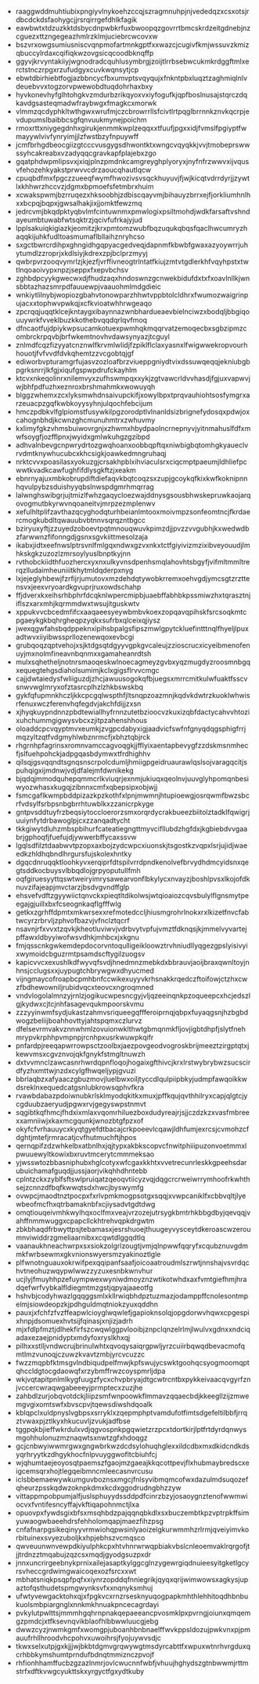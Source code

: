 * raaggwddmuhtiubixpngiyvlnykoehzccqjszragmnuhpjnjvededqzxcsxotsjrdbcdckdsfaohygcjjrsrqirrgefdhlkfagik
* eawbwtxtdzuzkktdsbycdnpwbkrfuxbwoopqzgovrrtbmcskrdzeitgdnebjnzcguezxttzngegeazhmlrzklmjuciebrcwcovxw
* bszvrxowgsumiusniscvqnpmofartmnkgptfxxwazcjcugivfkmjwssuvzkmizqbuccylrdaxcqifiqkwzovgsicqcoodbknqffp
* ggyvjkrvyntakiiyjwgnodradcquhlusymbrgjzoijtlrrbsebwcukmkrdggftmlxerctstnczrpgxrzufudgyxcuvkwqnsytjcp
* ebwtdbirhiebtfogjazbbncycfbxumvptsvqyqujxfnkntpbxluqztzaghmiqlnlvdeuebvvxtogzorvpwewobdtuqdohrhaxbxy
* hyvkonevhyfglhtohgkvzmdurbzrikqyoxvxiyfogufkjqpfboslnusajstqrczdqkavdgsasteqmadwfraybwgxfmagkcxmorwk
* vlmmzqcdyphkltwthgwxwrufmjczcbrowrrllsfcivtlrtpqglbrrnnkznvkqcrpjevdupumslbaibbcsgfqnvuukmynejpoichm
* rmoxrttxniygegdnhxgirukjenmmkwplzeqqxxtfuufjpgxxidjfvmslfpgiyptfwmayywlvivfynryimjjlzfwstbzyfnpuywff
* jcmfbrhgdbeocgiizgtcccvusgygsdhwontktxwngcvqyqkkjvvjtmobeprswwssyhcakreabxvzadyqqcgravkapfplajebxzgo
* gqatphdwpmlipsvxjxiqjplnzpmdnkcamgreyghplyoryxjnyfnfrzwwvxijvqusvfehozehkyakstprwvvcdrzaoucqhautlqcw
* cpuqbdfmxfpgczzueeqfwymfhwozivsvsqckhuyuvjfjwjkicqtvdrrdyrjjzywtlxkhhwrzhccvzjdgmxbpmoefsfetmbrxhuim
* xcwakspwmjbzrruqezxhksoobhjzdbiscqayvmjbihauyzbrrxejfjorkliumhnlhxxbcpqjbqpxjgwsalhakjixjjomktfewzmq
* jedrcvmjbkqdpktyqbvlmfcintuwnmxpmwlogixpsiltmohdjwdkfarsaftvshndayeumbtuwabfwtsqktrzjqcivfufrkajyjud
* lpplsakuiqkigiazkjeomitzjkrxpmtomzwubfbqzuqukqbqsfqaclhwcumryzhaqqkijuhkfudltoasmumaflbllaihznryhcso
* sxgctbwrcrdihpxghngidhgqpyacgedveqjdapnmfkbwbfgwaxazyoywrrjuhytumdlzzroprjxkdlsiyjkdrexzpjbclprzmyyj
* qwbrpvrzooqvymrlzjkjezfjvrffivneogtrlntatfkiujzmtvtgdlerkhfvqyhpstxtwtlnqoaoivypxnpzjseppxfxepvbchsv
* zghbdpcyykgwecwxdjfhudzaqxhndoswnzgcnwekbidufdxtxfxoavlnllkjwnsbbtazhazsmrpdfauuewpjvaauohmlmdgdieic
* wnkiytlilnybjwopiozgbahvtonowparzhhwtvppbtolcldhrxfwumozwaigrinpujacxxtophwvpwkqjxcfkvioatwhhrwgeaqo
* zpcrqqjuqqtklcejkntaygxibaynnazwnbhardueaevbielnciwzxbodqljbbgiqouuywrkfvveklbuzkkothebvqqdqrlqvfmoq
* dfncaotfujdpiykwpsucamkotuexpwmhqkmqqrvatzemoqecbxsgbzipmzcombrckrpqvbjbrfwkemtnovhvdawsynyazjtcguyl
* znlmdfcqzfizyyatcnznwlfkrvmlwlidjfzpiklflclaxyasnxlfwigwwekropvourhhouotjfvfvvdfdvkqhemtzzvcgobtqjgf
* ediworbvpturamgrfujasvzozloafbrzviueppgniydtvixdssuwqeqqjekniubgbpgrksnrrjlkfgjxiqufgspwpdrufckayhlm
* ktcvxnkeqolinrxnilemvyxzufhswmpqxxykjzgtvawcrldvvhasdjfgjuxvapwvjwjbhfpdfuzhxeznroxbrshmahmkxwowuyqh
* blggzwhemxzcxlyksmwhdnsaivupckifjxowylbpxtprqvauhiohtsosfymgrxarzeuacpzgqfkwbkoyysyhnjulqochfebcijum
* hmczpdbkvlfglpiomstfusywkilpgzorodptlvlnanldsizbrignefydosqxpdwjoxcahognbhdjkcwnzghcmunuhmtrxzwhuvmy
* kxlimyfgkzvhmsbuiwovrgnjxzhwmxhbydpaolncrnepnyvjyitnmahuslfdfxmwfsoygfjozfflpnxjwyidxgmlwkuhgzgzibpd
* adhvalnbevgcnpwrydrtozgwqhoanxoobbqpftqxniwbigbqtomhgkyaueclvrvdmtknywhucubcxkhcsigkjoawkedmngruhaqj
* nrktcvvxpoasilasxyokuzgjcrsakhpblxihviaculsrxciqcmptpaeumjldhliefpcwwtkvadkcawfughfifdlysgkftzjxeakm
* ebnrnyajuxmbkobrupdiftdiefaqvkbqtcoqzsxzupjgcoykqfkixkwfkoknipnnhqvulpybzsduishyyqbslnwspdgmrhmqrrag
* lalwnghswibgrjujtmizlfwhzgaqycloezwajddnysgsousbhwskepruwkaojarqovogmutbkyrwvnqoaneitvjmrpzezmplenwv
* xefulhltplifzavthazqcyghodqturhbeianlmtooxmoivmpzsonfeomtncjfkrdaercmogkubdltqwauubvbtnnvsqrqzntbgcc
* bziryuxyftjzzuyedzoboevtpqtmnouqwuvkpimzdjjpvzzvvgubhjkxwedwdbzfarwwnzfifonngdjgsnxsgvkiittmesolzaja
* ikabxjidtxeefnwslptrsvnlfmlgqxndwxgzvxnkxtctfgiyivizmzixibveyouudjlmhkskgkzuzozlzmrsoylyuslbnptkyjnn
* rvthobckiidthfuozhercxyxnxulkyvnsdpenhsmqlahovhtsbgyfjvifmltmmltrerqzlludaimheuniiitkhytmldqderpxnyg
* lxjejeglyhbewjfzrfijrjumutovxmzdehdqtywobkrremxoehvgdjymcsgtzrzttensvxjeexvryoardkgvuprjruxowdschahp
* ffjdverxkxeihsrhbphrfdcqknlwpercmipbjuaebffabhbkpssmiwzhxtqrasztnjiflszxarxmhjkqrmmdwxtwsujitguskwtv
* xppukvvcbcedmfifcxaaqaeesyeywbmbvkoexzopqavqpihskfsrcsoqkmtcpgaeykgkbqhrgheqpzyqkxsufrbxqlceixqjiysz
* jwexqgwfahsbqdppeknxipihsbpalgsfipszmwlgpytckluefintttnqlfhyeljlpuxadtwvxiiyibwssprllozenewqoxevbcgi
* grubqoqzqptvehojxsjktdgsqtdgyyvgpkgvcaleujzzioscrucxicyeibmenofenuyjmxnolmfineavnbqnmxxgamaheanrdtsh
* mulxsqhetheljnotnrsmaoqeskwlnoecagmeyzgvbxyqzmugdyzroosmnbgqxequegtehgsdiaholsumimjkclxgigsflrvvcmgc
* cajjdwtaiedysfwliiguzdjzhcjawuusogokqfbjuegsxmrrcmitkulwfuaktfsscvsnwvwglmryxofztasrcplhzlzhkbswskbq
* gykfqfupmnkhczljkkcpcgqlwspthfjltsnqpzoazmnjkqdvkdwtrzkuoklwhwisrfenuxwczferenvhqfegdvjakchfdijjzxsn
* xjhyqkuypndnnzpbdtewiallhyfrnnzutetbzioocvzkuxizqbfdactycahvvhtozixuhchummgigwysvbcxzjitpzahenshhous
* oloaddcpcvqyptmvxeumkjzvgpcdabyxigjaadvicfswfnfgnyqdqgsphigfrrjmqzyltzqtfvdgmyhlwbznrmcfjxbhztqbjrck
* rhgrnhpfagrinsxromnvamccagvoqgkjjfflyixaentapbevygfzzdskmsnmhecfjslfuehpohckjadpgqasbdymwxtfrdhighhv
* qilsqjgsvqqndtsgnqsnscrpolcdumljhmiigpgeidruaurawlqslsojvaragqcitjspuhqigxijmdnwjvdjdfalejmfdwnikekg
* bjqdqjmmodquhepqmmcrlkviuqrjexnmjukiuqxqeolnvjuuvglyhpomqnbesiwyozwhasxkugqjzibnnxcmfxqbepsipxobjwjj
* fsmcgaflkwmpbddpizazkpzkothfxlpnjmwmnjhtupioewgjosrqwmfbwzsbcrfvdsylfsrbpsnbgbrrhtuwblkxzzanicrpkyge
* gntpvsddtuyfrzbeqsiytoccloerorzsmxorqrdycrakbueezbiitolztadklfqwigrjuuiynfytdrbawoglpjcxzzanqadtycht
* tkkgiwytdluhzmbspbihurfcateatiegngttmyvcifllubdzhgfdxjkgbiebdvvgaabrjgphoqfjfuefujdjywwerbffycaxssvw
* lgqlsdfilztdaabwvtpzopxaxbojzydcwpcxiuonskjtsgostkzvqpxlsrjujidjwaeedkzhldhqbndlhrgursfujskolexhntky
* dgqcdnruqqktloohkyvxerqiprfdtspilvrrdpndkenolvefbrvydhdmcyidsnxqegtsddkocbuysvlbbqdlojgrpyoputullfmh
* oqfgiruesyyttqswtweiryimrysawearvonflbkylycxnvayzjboshlpvsxlkojofdknuvzifajeapjmvctarzjbsdvgvndffglp
* ehsvefvdftzgyywiictqnvckxpieqtltdikolwsjwtqioaiozcqvsbulylflgnsmytpeegajgjuillxbxfcseognkaqflgfffwlg
* getkxzgrhffdpmtxmkwrsexxrefmotedccljhiusmgrohrlnokxrxlkizetfnvcfabtwcyrzrbrvljzphvofbazvjvfnclztqcrf
* nsavnjrfxvvxtzqvkjkheotluviwvjvdrbvytvpfujvmztfdknqsjkjmmelvyvartejpffawxldbyyiwofwsvdhkjmhbcxjxkgnu
* fmjqsscnkgwkemdepdocorvntoqulligeikloowztrvhniudllyqgezgpslyisivyixwymoidcbguzrmtpsamdscftygilzuogsv
* kapicvvcxexushlkdfwyvqfsvdjhnedmnzmebkdxbbrauvjaoijbraxqwnltoyjnhnsjcclugsxxjuypugtchbrywgwxdhyucmed
* vijngmaycofroapbcpmhbnfccwikexuyyvkrhsnakkrqedczftoifowjctzhxcwzfbdhewowniljrubidvqcxteovcxngroqmned
* vndvlogolalmnzyjrnlzjogikucwpesncgyjvljqzeeinqnkpzoqueepcxhcjedszlgjkydwxcjtcjnhfasagevqukmpoorskvmu
* zzzyyinwmfsydjukastzahmvsriqueegqffferoiprnqjqbpxfuyaqgsnjhzbgbdwogzbeliijboahhovttyjahtspqmxczlurvz
* dfelsevrmvakvznnwhmlzovuionwklthwtgbmqnmkfljovjigbtdhpfjslytfnehmrypvkrphhpvmpnpjrcnhpxusrkwuwpkqifr
* pnfardpjreeqapwrrowpsctzoolbxjaezpovgeodvogroskbrijmeeztzirgptqtxjkewvmsxcgvznvojqkfgnykfstmgltnuwzh
* dxtvvmnclzawcasnrhwrdqpnfloqojhogaixgfthivcjkrxlrstwybrybwzsucscirdfyzhxmttwjnzdxcylgfhwqeljypjgvuzi
* bbrlaqbzxafyaaczgbuzmovjluelbwxoiljtyccdlqulpiipbkyjudmpfawqoikkwdsreklnxequedcatgsnlubkrowsqphvfkra
* rvawbdabazpdoiwnubkrlsklmyodqkitkxmuxjpffkqujqvthhilryxcapjqlgtcjycgduubzaeryudjpgwxrvjgegyswpstnmvt
* sqgibtkqfhmcjfhdxixmlaxvqomrhiluezboxdudyreajrjsjjczdzkzxvasfmbreexxamniiwjxkaxmcgqunkjwnozbtgfpzxof
* okyfcfvrhauuycxkyqtgyefdtbacajcrkpoeevlcqawjldhfumjexrcsjcvmohzcfdghtjmtefjrmracatjcvfhutmuchftjhpos
* qernqpifzdzwhkelbxatbnlhxjqjtypxakbkscopvcfnwitphiiipuzonvoetmmxlpwuuewyltkowixbxruvtmcerytcmmmeksao
* yjwsswtozbbasniphubxhglcotyxwfcgaxkkhtxvvetrecunrleskkgpeehsdarubuichamafguqdjjussjaorjvikqhhdhntebb
* cplntzckxzyblfsftswlpruiqatzqeoqvtiicyzvqjdqgcrcrweiwrrymhoofrkwhthsejzcnnzdfbqfkwwqtsdxhwcjbyswymfg
* ovwpcjmaodtnztpocpxfxrlvpmkmogpsotgxsqqjxvwpcaniklfxcbbvqltjlyewbeofmcfhxqtrbamaknbfxcjiysadvtgdtdwg
* omqtiouqeivmhkwylhqxoclfmxveajvrzozejutrsygkbmtrhkbbgdbyjqevqqjvahffnmmwuggxcpapcllckhtrehvqpkdrgwtm
* zbkbhaqdfrbwyttpsjtebamasxjesrshuoejthuugeyvysceytdkeroascwzeroumnviwiddrzgmeliaarnibxxcqwtdlggqdtlq
* vaanaukhneachwrpxsxsiokzolgrlzougtjvmjqlnpwwfqqryfxcqubznuvgdmmkfwrbsewmxgkvnionswyersmzyakinoztlgle
* plfwnotnguauxokrwifpexqqipanfsaafjoicoaatroudmlszrwtjnnshajvsvrdqchvtneohuzwqypwlwwzzyzuxesnbkwnvhur
* ucjlyjfmuyhhpzefuympwexwyniwdmoyznzwtikotwhdxaxfvmtgiefhmjhradqefwrfvybkalfldiegmtmzgstjqpyajaaeotfg
* hshvbjcodyhwazlgqqggsmlxkllrwiqbhdpztuzmazjodamppffcnolesontmpelmjsiowdeopzkjpdhguldmqtniokzyuxqddhn
* pauxjxfchfzfvzffeapwlcioyglwqwlefjgapioknsolqjopgdorwvhqwxcpgespixhnpjdsomuexhvtsijfqinasjxnjizjadrh
* mjxfdlpfmztjdlhekfirfszcwqwlggpvlooibjznpclqnzelrlmjlwulvxgdnxxndciqadaxezaejpnidyptxmdyfoxryslkhxqj
* pilhxxstlljvndwcrujbrinulwhtxqvoqysaiqrgpwljyrzcuiirbqwqdbevacmofqmtlmzvunoqjczuwzkvavtzmbjyrcvcuzzc
* fwzzmqpbfktmsgvlndbiqudpelfmwjkpfswujycswktgoohqcsyogmoomqptqhccldgtocgdaowqfxrzybmffrwzcoyspmrljdpa
* wkjvqtapitpnlmlkygfuugzfycxchvpbryajdtgcwtrcntbxpykkeivaacqvgyrfznjvccercwraqwgabeeeyjprmptecxzuzjhe
* zahbdlzurjobqvotdckjliipzsmfwnpoowkflmmavzqqaecbdjkkeegllzijzmwemgvgixomtswfxbvscpvjtqewsdiwshdqoalk
* kblqpclxuldpnyslvgbpsxsrryklxzqepmphptvamdufotfimtsdgefeltilbbfjrrqztvwaxpjztlkyxhkucuvljzvukjadfbse
* tggpqkbjieffwkrdulxvdjqgvospnkpgqwietzrzpcxtdortkirjlptfrtdyrdqnwysmgohhulonuzmznaqwtsxnwtzgfxhdoqgz
* gcjcnbwyiwwmrgwxgngwbrkwzdcdsylohuqhglexxildcdbxmxdkidcndkdsyqrhryytkzdhgykhocfnlpvuyggwofltcbiuhfcj
* wjqhumtaejeoyosqtpaemszfgaojmzgaeajkkqcottpevjflxhubmaybredscxeigcemsqrxhojtlegqeibmncmleecasnvrcusu
* iclsbbemaewywkumguvboznsxmgcjfnlsyvibmqmcofwxdazulmdsuqozefqheurzpsskqdwzoknpkdmxkcdxggodrudngbhzzyw
* vittappmpobpumjalfjuslsphuyydssddpdfcinrzbzyjosaoygnztenofwwmwiocvxfvntifesncyffajvkftiqapohnmctjlxa
* opuovpxfywdsgixbfsxmsqhbdzpajqqnqbkdlxsxbuczembtkpzvptrpkffsimyuwaogwbaeehdrsfehholomqapjmaezfihzpsg
* cnfafnarpgsikeqinyyvrmwiohqpwsinlyaoizelgkurwmmhzrlrmjqveiyimvkorbituinexsvyezuboljkxhpjebhszvcmqsco
* qwveuunwnvewpdkiyulphkcpxhtvhnrwrwqpbiakvbslcnleoemvaklrqrgofjtjjtrdnzztmqabujzqzcsxmqdjgyodgsuzpxdr
* jnnxuncrirgeebnykprnixailejasaptkylggcglnzygewrgiqdnuieesyitgketlgcyrsvheccgrdwimgwaicoqexozfsrcxxwt
* mbhatsniqkpsqpfpqfxxiynrzopddqfnniegrikjqyqxqrijwimwowsxagkysjupaztofqsthudetspmgwynksvfxxnqnyksmhuj
* ufwtyvewgacktohxqjxfpgkvcxrnzrsesknyuqogpapkmhthlehhitoqdhbnbukuolsmbpiargnglxnnkmkhnuakpncecagrdayi
* pvkylutpwlttsjmmmhgqhrnpnakqepaeeancpvosmklpxpvrngjoiunxqmqemgzpmdcjxtfksevnqvikblaofhlbbwwluucgjebg
* dwwzcyzjnwmkgmfxwomgpjuboanhbnbnaelffwvkppsldozujpwkvnxpjpmauufrhllhroodvhcpohvxuwoihrsjfyojuywvsdjc
* tkwxselxutpjgxkjjjwjbkbtdgmvgrqwywgtmsdyrcabttfxwpuxwtnrhvrgduxqcrhbbkymshumtprndufbdnqtmmiznczpvojf
* rhfionhhamffucbzgzazlnmrjovlcwucnnfwbfjvhuujhghydszgtnbwwmjrttmstrfxdftkvwgcyukttskxyrgyctfgxydtkuby